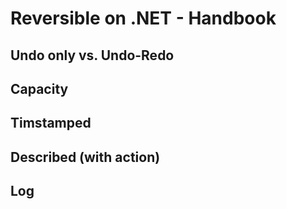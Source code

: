 # Reversible on .NET - Handbook

## Undo only vs. Undo-Redo

## Capacity

## Timstamped

## Described (with action)

## Log

